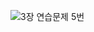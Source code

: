 ![3장 연습문제 5번](https://user-images.githubusercontent.com/112676969/200118797-9280c537-c87d-4ed9-b3e1-afd037f00b3a.png)
